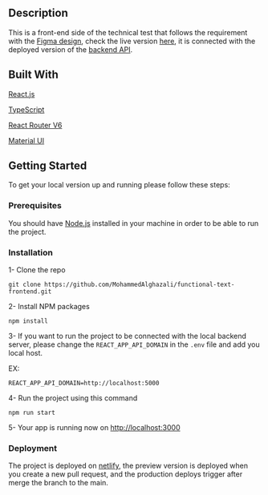 
## Description
This is a front-end side of the technical test that follows the requirement with the [Figma design](https://www.figma.com/proto/pynjT5AsIQ2GH5z9HnVZfb/Test?node-id=1%3A2&starting-point-node-id=1%3A2), check the live version [here](https://functional-test-front.netlify.app/), it is connected with the deployed version of the [backend API](https://github.com/MohammedAlghazali/functional-text-backend). 


## Built With
[React.js](https://reactjs.org/)

[TypeScript](https://www.typescriptlang.org/)

[React Router V6](https://reactrouter.com/)

[Material UI](https://mui.com/)

## Getting Started
To get your local version up and running please follow these steps:


### Prerequisites

You should have [Node.js](https://nodejs.org/en/) installed in your machine in order to be able to run the project.

### Installation
1- Clone the repo

```
git clone https://github.com/MohammedAlghazali/functional-text-frontend.git
```

2- Install NPM packages

```
npm install
```

3- If you want to run the project to be connected with the local backend server, please change the `REACT_APP_API_DOMAIN` in the `.env` file and add you local host.

EX: 
```
REACT_APP_API_DOMAIN=http://localhost:5000
```

4- Run the project using this command

```
npm run start
```

5- Your app is running now on [http://localhost:3000](http://localhost:3000)

### Deployment
The project is deployed on [netlify](netlify.com), the preview version is deployed when you create a new pull request, and the production deploys trigger after merge the branch to the main.